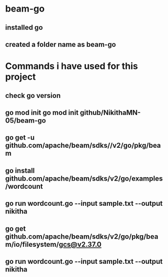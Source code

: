 # beam-go
## installed go
## created a folder name as beam-go
# Commands i have used for this project
## check go version
## go mod init go mod init github/NikithaMN-05/beam-go
## go get -u github.com/apache/beam/sdks//v2/go/pkg/beam
## go  install github.com/apache/beam/sdks/v2/go/examples/wordcount
## go run wordcount.go --input sample.txt --output nikitha
## go get github.com/apache/beam/sdks/v2/go/pkg/beam/io/filesystem/gcs@v2.37.0
## go run wordcount.go --input sample.txt --output nikitha
